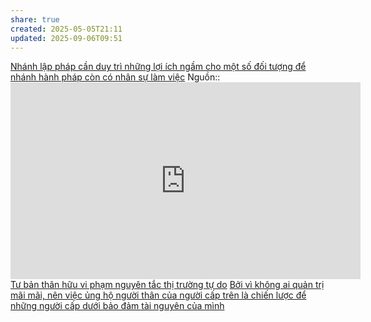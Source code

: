 ```yaml
---
share: true
created: 2025-05-05T21:11
updated: 2025-09-06T09:51
---
```

[Nhánh lập pháp cần duy trì những lợi ích ngầm cho một số đối tượng để nhánh hành pháp còn có nhân sự làm việc](../../../%C4%90%E1%BA%A1o%20%C4%91%E1%BB%A9c,%20ph%C3%A1p%20lu%E1%BA%ADt/Lu%E1%BA%ADt,%20nh%C3%A0%20n%C6%B0%E1%BB%9Bc/Nh%C3%A1nh%20l%E1%BA%ADp%20ph%C3%A1p%20c%E1%BA%A7n%20duy%20tr%C3%AC%20nh%E1%BB%AFng%20l%E1%BB%A3i%20%C3%ADch%20ng%E1%BA%A7m%20cho%20m%E1%BB%99t%20s%E1%BB%91%20%C4%91%E1%BB%91i%20t%C6%B0%E1%BB%A3ng%20%C4%91%E1%BB%83%20nh%C3%A1nh%20h%C3%A0nh%20ph%C3%A1p%20c%C3%B2n%20c%C3%B3%20nh%C3%A2n%20s%E1%BB%B1%20l%C3%A0m%20vi%E1%BB%87c.md)
Nguồn:: <iframe width="560" height="315" src="https://www.youtube.com/embed/rStL7niR7gs?si=u5nw6yL7SY6BhTwg" title="YouTube video player" frameborder="0" allow="accelerometer; autoplay; clipboard-write; encrypted-media; gyroscope; picture-in-picture; web-share" referrerpolicy="strict-origin-when-cross-origin" allowfullscreen></iframe>
[Tư bản thân hữu vi phạm nguyên tắc thị trường tự do](../../../N%E1%BB%81n%20kinh%20t%E1%BA%BF%20h%C3%A0ng%20ho%C3%A1/Kinh%20t%E1%BA%BF%20ch%C3%ADnh%20tr%E1%BB%8B/Ch%E1%BB%A7%20ngh%C4%A9a%20t%C6%B0%20b%E1%BA%A3n,%20t%C3%A2n%20t%E1%BB%B1%20do/T%C6%B0%20b%E1%BA%A3n%20th%C3%A2n%20h%E1%BB%AFu%20vi%20ph%E1%BA%A1m%20nguy%C3%AAn%20t%E1%BA%AFc%20th%E1%BB%8B%20tr%C6%B0%E1%BB%9Dng%20t%E1%BB%B1%20do.md)
[Bởi vì không ai quản trị mãi mãi, nên việc ủng hộ người thân của người cấp trên là chiến lược để những người cấp dưới bảo đảm tài nguyên của mình](./B%E1%BB%9Fi%20v%C3%AC%20kh%C3%B4ng%20ai%20qu%E1%BA%A3n%20tr%E1%BB%8B%20m%C3%A3i%20m%C3%A3i,%20n%C3%AAn%20vi%E1%BB%87c%20%E1%BB%A7ng%20h%E1%BB%99%20ng%C6%B0%E1%BB%9Di%20th%C3%A2n%20c%E1%BB%A7a%20ng%C6%B0%E1%BB%9Di%20c%E1%BA%A5p%20tr%C3%AAn%20l%C3%A0%20chi%E1%BA%BFn%20l%C6%B0%E1%BB%A3c%20%C4%91%E1%BB%83%20nh%E1%BB%AFng%20ng%C6%B0%E1%BB%9Di%20c%E1%BA%A5p%20d%C6%B0%E1%BB%9Bi%20b%E1%BA%A3o%20%C4%91%E1%BA%A3m%20t%C3%A0i%20nguy%C3%AAn%20c%E1%BB%A7a%20m%C3%ACnh.md)
